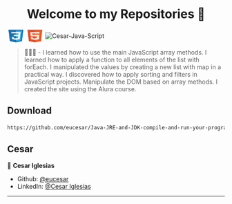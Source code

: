 <h1 align="center">Welcome to my Repositories 🤝</h1>
<p>
  <img align="center" alt="Cesar-CSS" height="30" width="40" src="https://raw.githubusercontent.com/devicons/devicon/master/icons/css3/css3-original.svg">
  <img align="center" alt="Cesar-HTML" height="30" width="40" src="https://raw.githubusercontent.com/devicons/devicon/master/icons/html5/html5-original.svg">
  <img align="center" alt="Cesar-Java-Script" height="30" width="40" src="https://cdn.jsdelivr.net/gh/devicons/devicon/icons/javascript/javascript-plain.svg">
</p>

> 🌱👨‍💻 -  I learned how to use the main JavaScript array methods. I learned how to apply a function to all elements of the list with forEach.
I manipulated the values by creating a new list with map in a practical way. I discovered how to apply sorting and filters in JavaScript projects.
 Manipulate the DOM based on array methods. I created the site using the Alura course.


## Download

```sh
https://github.com/eucesar/Java-JRE-and-JDK-compile-and-run-your-program.git
```

## Cesar

👤 **Cesar Iglesias**

* Github: [@eucesar](https://github.com/eucesar)
* LinkedIn: [@Cesar Iglesias](https://www.linkedin.com/in/cesar-iglesias-tecnologia/)

***
